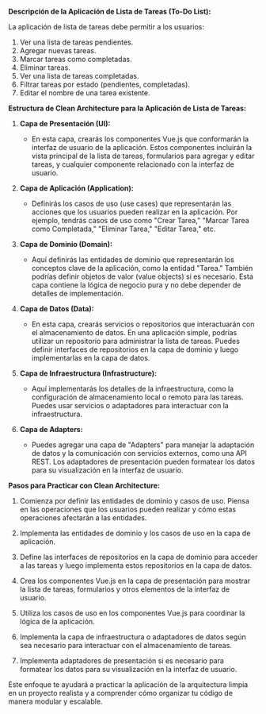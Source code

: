 **Descripción de la Aplicación de Lista de Tareas (To-Do List):**

La aplicación de lista de tareas debe permitir a los usuarios:

1. Ver una lista de tareas pendientes.
2. Agregar nuevas tareas.
3. Marcar tareas como completadas.
4. Eliminar tareas.
5. Ver una lista de tareas completadas.
6. Filtrar tareas por estado (pendientes, completadas).
7. Editar el nombre de una tarea existente.

**Estructura de Clean Architecture para la Aplicación de Lista de Tareas:**

1. **Capa de Presentación (UI):**

   - En esta capa, crearás los componentes Vue.js que conformarán la interfaz de usuario de la aplicación. Estos componentes incluirán la vista principal de la lista de tareas, formularios para agregar y editar tareas, y cualquier componente relacionado con la interfaz de usuario.

2. **Capa de Aplicación (Application):**

   - Definirás los casos de uso (use cases) que representarán las acciones que los usuarios pueden realizar en la aplicación. Por ejemplo, tendrás casos de uso como "Crear Tarea," "Marcar Tarea como Completada," "Eliminar Tarea," "Editar Tarea," etc.

3. **Capa de Dominio (Domain):**

   - Aquí definirás las entidades de dominio que representarán los conceptos clave de la aplicación, como la entidad "Tarea." También podrías definir objetos de valor (value objects) si es necesario. Esta capa contiene la lógica de negocio pura y no debe depender de detalles de implementación.

4. **Capa de Datos (Data):**

   - En esta capa, crearás servicios o repositorios que interactuarán con el almacenamiento de datos. En una aplicación simple, podrías utilizar un repositorio para administrar la lista de tareas. Puedes definir interfaces de repositorios en la capa de dominio y luego implementarlas en la capa de datos.

5. **Capa de Infraestructura (Infrastructure):**

   - Aquí implementarás los detalles de la infraestructura, como la configuración de almacenamiento local o remoto para las tareas. Puedes usar servicios o adaptadores para interactuar con la infraestructura.

6. **Capa de Adapters:**
   - Puedes agregar una capa de "Adapters" para manejar la adaptación de datos y la comunicación con servicios externos, como una API REST. Los adaptadores de presentación pueden formatear los datos para su visualización en la interfaz de usuario.

**Pasos para Practicar con Clean Architecture:**

1. Comienza por definir las entidades de dominio y casos de uso. Piensa en las operaciones que los usuarios pueden realizar y cómo estas operaciones afectarán a las entidades.

2. Implementa las entidades de dominio y los casos de uso en la capa de aplicación.

3. Define las interfaces de repositorios en la capa de dominio para acceder a las tareas y luego implementa estos repositorios en la capa de datos.

4. Crea los componentes Vue.js en la capa de presentación para mostrar la lista de tareas, formularios y otros elementos de la interfaz de usuario.

5. Utiliza los casos de uso en los componentes Vue.js para coordinar la lógica de la aplicación.

6. Implementa la capa de infraestructura o adaptadores de datos según sea necesario para interactuar con el almacenamiento de tareas.

7. Implementa adaptadores de presentación si es necesario para formatear los datos para su visualización en la interfaz de usuario.

Este enfoque te ayudará a practicar la aplicación de la arquitectura limpia en un proyecto realista y a comprender cómo organizar tu código de manera modular y escalable.
